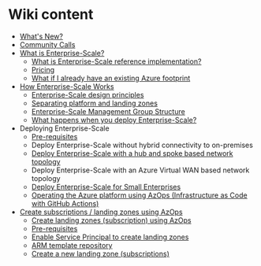# Wiki content

* [What's New?](./Whats-new)
* [Community Calls](./Community-Calls)
* [What is Enterprise-Scale?](./What-is-Enterprise-Scale)
  * [What is Enterprise-Scale reference implementation?](./What-is-Enterprise-Scale#what-is-enterprise-scale-reference-implementation)
  * [Pricing](./What-is-Enterprise-Scale#pricing)
  * [What if I already have an existing Azure footprint](./What-is-Enterprise-Scale#what-if-i-already-have-an-existing-azure-footprint)
* [How Enterprise-Scale Works](./How-Enterprise-Scale-Works)
  * [Enterprise-Scale design principles](./How-Enterprise-Scale-Works#enterprise-scale-design-principles)
  * [Separating platform and landing zones](./How-Enterprise-Scale-Works#separating-platform-and-landing-zones)
  * [Enterprise-Scale Management Group Structure](./How-Enterprise-Scale-Works#enterprise-scale-management-group-structure)
  * [What happens when you deploy Enterprise-Scale?](./How-Enterprise-Scale-Works#what-happens-when-you-deploy-enterprise-scale)
* Deploying Enterprise-Scale
  * [Pre-requisites](./Deploying-Enterprise-Scale-Pre-requisites)
  * Deploy Enterprise-Scale without hybrid connectivity to on-premises
  * [Deploy Enterprise-Scale with a hub and spoke based network topology](./Deploying-Enterprise-Scale-HubAndSpoke)
  * Deploy Enterprise-Scale with an Azure Virtual WAN based network topology
  * [Deploy Enterprise-Scale for Small Enterprises](./Deploying-Enterprise-Scale-TreyResearch)
  * [Operating the Azure platform using AzOps (Infrastructure as Code with GitHub Actions)](./Deploying-Enterprise-Scale-Platform-DevOps#operating-the-azure-platform-using-azops-infrastructure-as-code-with-github-actions)
* [Create subscriptions / landing zones using AzOps](./Create-Landingzones)
  * [Create landing zones (subscription) using AzOps](./Create-Landingzones#create-landing-zones-subscription-using-azops)
  * [Pre-requisites](./Create-Landingzones.md#pre-requisites)
  * [Enable Service Principal to create landing zones](./Create-Landingzones#enable-service-principal-to-create-landing-zones)
  * [ARM template repository](./Create-Landingzones#arm-template-repository)
  * [Create a new landing zone (subscriptions)](./Create-Landingzones#create-a-new-landing-zone-subscriptions)
